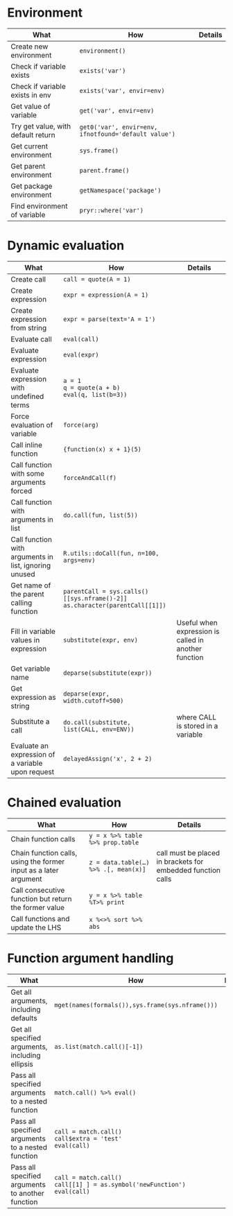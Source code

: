 # Environment
| What | How | Details |
|---|---|---|
| Create new environment | `environment()` | |
| Check if variable exists | `exists('var')` | |
| Check if variable exists in env | `exists('var', envir=env)` | |
| Get value of variable | `get('var', envir=env)` | |
| Try get value, with default return | `get0('var', envir=env, ifnotfound='default value')` | |
| Get current environment | `sys.frame()` | |
| Get parent environment | `parent.frame()` | |
| Get package environment | `getNamespace('package')` | |
| Find environment of variable | `pryr::where('var')` | |

# Dynamic evaluation
| What | How | Details |
|---|---|---|
| Create call | `call = quote(A = 1)` | |
| Create expression | `expr = expression(A = 1)` | |
| Create expression from string | `expr = parse(text='A = 1')` | |
| Evaluate call | `eval(call)` | |
| Evaluate expression | `eval(expr)` | |
| Evaluate expression with undefined terms | `a = 1`<br>`q = quote(a + b)`<br>`eval(q, list(b=3))` | |
| Force evaluation of variable | `force(arg)` | |
| Call inline function | `{function(x) x + 1}(5)` | |
| Call function with some arguments forced | `forceAndCall(f)` | |
| Call function with arguments in list | `do.call(fun, list(5))` | |
| Call function with arguments in list, ignoring unused | `R.utils::doCall(fun, n=100, args=env)` | |
| Get name of the parent calling function | `parentCall = sys.calls()[[sys.nframe()-2]]`<br>`as.character(parentCall[[1]])` | |
| Fill in variable values in expression | `substitute(expr, env)` | Useful when expression is called in another function |
| Get variable name | `deparse(substitute(expr))` | |
| Get expression as string | `deparse(expr, width.cutoff=500)` | |
| Substitute a call | `do.call(substitute, list(CALL, env=ENV))` | where CALL is stored in a variable |
| Evaluate an expression of a variable upon request | `delayedAssign('x', 2 + 2)` | |

# Chained evaluation
| What | How | Details |
|---|---|---|
| Chain function calls | `y = x %>% table %>% prop.table` | |
| Chain function calls, using the former input as a later argument | `z = data.table(…) %>% .[, mean(x)]` | call must be placed in brackets for embedded function calls |
| Call consecutive function  but return the former value | `y = x %>% table %T>% print` | |
| Call functions and update the LHS | `x %<>% sort %>% abs` | |

# Function argument handling
| What | How | Details |
|---|---|---|
| Get all arguments, including defaults | `mget(names(formals()),sys.frame(sys.nframe()))` | |
| Get all specified arguments, including ellipsis | `as.list(match.call()[-1])` | |
| Pass all specified arguments to a nested function | `match.call() %>% eval()` | |
| Pass all specified arguments to a nested function | `call = match.call()`<br>`call$extra = 'test'`<br>`eval(call)` | |
| Pass all specified arguments to another function | `call = match.call()`<br>`call[[1] ] = as.symbol('newFunction')`<br>`eval(call)` | |


